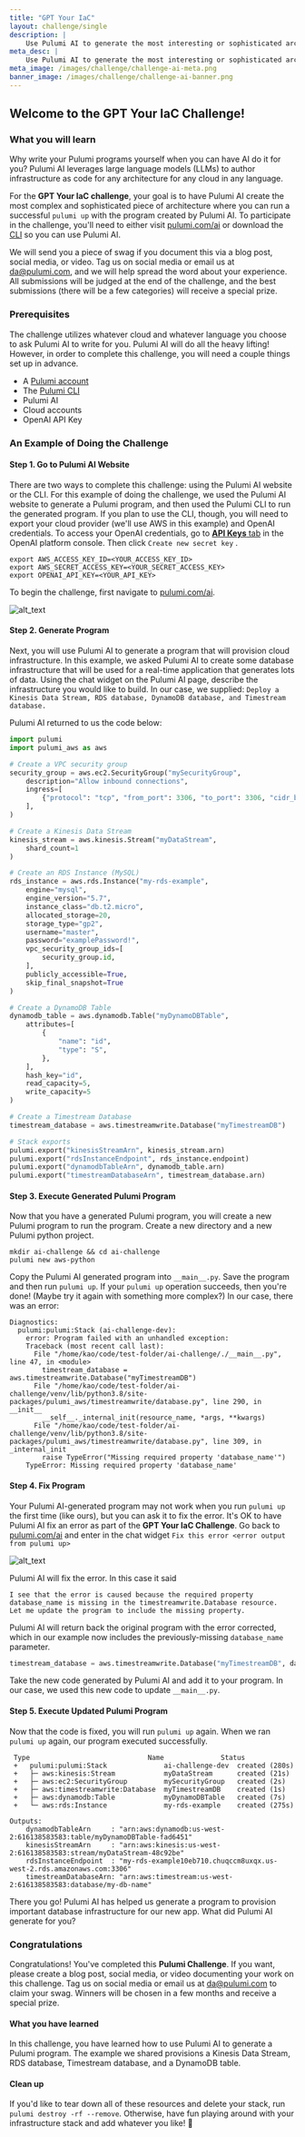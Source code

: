 ```yaml
---
title: "GPT Your IaC"
layout: challenge/single
description: |
    Use Pulumi AI to generate the most interesting or sophisticated architecture possible
meta_desc: |
    Use Pulumi AI to generate the most interesting or sophisticated architecture possible
meta_image: /images/challenge/challenge-ai-meta.png
banner_image: /images/challenge/challenge-ai-banner.png
---
```


## Welcome to the GPT Your IaC Challenge!

### What you will learn

Why write your Pulumi programs yourself when you can have AI do it for you? Pulumi AI leverages large language models (LLMs) to author infrastructure as code for any architecture for any cloud in any language.

For the **GPT Your IaC challenge**, your goal is to have Pulumi AI create the most complex and sophisticated piece of architecture where you can run a successful `pulumi up` with the program created by Pulumi AI. To participate in the challenge, you'll need to either visit [pulumi.com/ai](https://pulumi.com/ai) or download the [CLI](https://github.com/pulumi/pulumi-ai) so you can use Pulumi AI.

We will send you a piece of swag if you document this via a blog post, social media, or video. Tag us on social media or email us at [da@pulumi.com](mailto:da@pulumi.com), and we will help spread the word about your experience. All submissions will be judged at the end of the challenge, and the best submissions (there will be a few categories) will receive a special prize.

### Prerequisites

The challenge utilizes whatever cloud and whatever language you choose to ask Pulumi AI to write for you. Pulumi AI will do all the heavy lifting! However, in order to complete this challenge, you will need a couple things set up in advance.

- A [Pulumi account](https://app.pulumi.com/signup)
- The [Pulumi CLI](/docs/install/)
- Pulumi AI
- Cloud accounts
- OpenAI API Key

### An Example of Doing the Challenge

#### Step 1. Go to Pulumi AI Website

There are two ways to complete this challenge: using the Pulumi AI website or the CLI. For this example of doing the challenge, we used the Pulumi AI website to generate a Pulumi program, and then used the Pulumi CLI to run the generated program. If you plan to use the CLI, though, you will need to export your cloud provider (we'll use AWS in this example) and OpenAI credentials. To access your OpenAI credentials, go to [__API Keys__ tab](https://platform.openai.com/account/api-keys) in the OpenAI platform console. Then click `Create new secret key` .

```shell
export AWS_ACCESS_KEY_ID=<YOUR_ACCESS_KEY_ID>
export AWS_SECRET_ACCESS_KEY=<YOUR_SECRET_ACCESS_KEY>
export OPENAI_API_KEY=<YOUR_API_KEY>
```

To begin the challenge, first navigate to [pulumi.com/ai](https://pulumi.com/ai).

![alt_text](/images/challenge/AIStep1.png "navigate to Pulumi AI website")

#### Step 2. Generate Program

Next, you will use Pulumi AI to generate a program that will provision cloud infrastructure. In this example, we asked Pulumi AI to create some database infrastructure that will be used for a real-time application that generates lots of data. Using the chat widget on the Pulumi AI page, describe the infrastructure you would like to build. In our case, we supplied: `Deploy a Kinesis Data Stream, RDS database, DynamoDB database, and Timestream database.`

Pulumi AI returned to us the code below:  

```python
import pulumi
import pulumi_aws as aws

# Create a VPC security group
security_group = aws.ec2.SecurityGroup("mySecurityGroup",
    description="Allow inbound connections",
    ingress=[
        {"protocol": "tcp", "from_port": 3306, "to_port": 3306, "cidr_blocks": ["0.0.0.0/0"]},
    ],
)

# Create a Kinesis Data Stream
kinesis_stream = aws.kinesis.Stream("myDataStream",
    shard_count=1
)

# Create an RDS Instance (MySQL)
rds_instance = aws.rds.Instance("my-rds-example",
    engine="mysql",
    engine_version="5.7",
    instance_class="db.t2.micro",
    allocated_storage=20,
    storage_type="gp2",
    username="master",
    password="examplePassword!",
    vpc_security_group_ids=[
        security_group.id,
    ],
    publicly_accessible=True,
    skip_final_snapshot=True
)

# Create a DynamoDB Table
dynamodb_table = aws.dynamodb.Table("myDynamoDBTable",
    attributes=[
        {
            "name": "id",
            "type": "S",
        },
    ],
    hash_key="id",
    read_capacity=5,
    write_capacity=5
)

# Create a Timestream Database
timestream_database = aws.timestreamwrite.Database("myTimestreamDB")

# Stack exports
pulumi.export("kinesisStreamArn", kinesis_stream.arn)
pulumi.export("rdsInstanceEndpoint", rds_instance.endpoint)
pulumi.export("dynamodbTableArn", dynamodb_table.arn)
pulumi.export("timestreamDatabaseArn", timestream_database.arn)
```

#### Step 3. Execute Generated Pulumi Program

Now that you have a generated Pulumi program, you will create a new Pulumi program to run the program. Create a new directory and a new Pulumi python project.

```shell
mkdir ai-challenge && cd ai-challenge
pulumi new aws-python
```

Copy the Pulumi AI generated program into `__main__.py`. Save the program and then run `pulumi up`. If your `pulumi up` operation succeeds, then you're done! (Maybe try it again with something more complex?) In our case, there was an error:

```shell
Diagnostics:
  pulumi:pulumi:Stack (ai-challenge-dev):
    error: Program failed with an unhandled exception:
    Traceback (most recent call last):
      File "/home/kao/code/test-folder/ai-challenge/./__main__.py", line 47, in <module>
        timestream_database = aws.timestreamwrite.Database("myTimestreamDB")
      File "/home/kao/code/test-folder/ai-challenge/venv/lib/python3.8/site-packages/pulumi_aws/timestreamwrite/database.py", line 290, in __init__
        __self__._internal_init(resource_name, *args, **kwargs)
      File "/home/kao/code/test-folder/ai-challenge/venv/lib/python3.8/site-packages/pulumi_aws/timestreamwrite/database.py", line 309, in _internal_init
        raise TypeError("Missing required property 'database_name'")
    TypeError: Missing required property 'database_name'
```

#### Step 4. Fix Program

Your Pulumi AI-generated program may not work when you run `pulumi up` the first time (like ours), but you can ask it to fix the error. It's OK to have Pulumi AI fix an error as part of the **GPT Your IaC Challenge**. Go back to [pulumi.com/ai](https://pulumi.com/ai) and enter in the chat widget `Fix this error <error output from pulumi up>`

![alt_text](/images/challenge/AIStep4.png "navigate to Pulumi AI website")

Pulumi AI will fix the error. In this case it said

```
I see that the error is caused because the required property
database_name is missing in the timestreamwrite.Database resource.
Let me update the program to include the missing property.
```

Pulumi AI will return back the original program with the error corrected, which in our example now includes the previously-missing `database_name` parameter.

```python
timestream_database = aws.timestreamwrite.Database("myTimestreamDB", database_name="my-db-name")
```

Take the new code generated by Pulumi AI and add it to your program. In our case, we used this new code to update `__main__.py`.

#### Step 5. Execute Updated Pulumi Program

Now that the code is fixed, you will run `pulumi up` again. When we ran `pulumi up` again, our program executed successfully.

```shell
 Type                             Name              Status
 +   pulumi:pulumi:Stack              ai-challenge-dev  created (280s)
 +   ├─ aws:kinesis:Stream            myDataStream      created (21s)
 +   ├─ aws:ec2:SecurityGroup         mySecurityGroup   created (2s)
 +   ├─ aws:timestreamwrite:Database  myTimestreamDB    created (1s)
 +   ├─ aws:dynamodb:Table            myDynamoDBTable   created (7s)
 +   └─ aws:rds:Instance              my-rds-example    created (275s)

Outputs:
    dynamodbTableArn     : "arn:aws:dynamodb:us-west-2:616138583583:table/myDynamoDBTable-fad6451"
    kinesisStreamArn     : "arn:aws:kinesis:us-west-2:616138583583:stream/myDataStream-48c92be"
    rdsInstanceEndpoint  : "my-rds-example10eb710.chuqccm8uxqx.us-west-2.rds.amazonaws.com:3306"
    timestreamDatabaseArn: "arn:aws:timestream:us-west-2:616138583583:database/my-db-name"
```

There you go! Pulumi AI has helped us generate a program to provision important database infrastructure for our new app. What did Pulumi AI generate for you?

### Congratulations

Congratulations! You've completed this **Pulumi Challenge**. If you want, please create a blog post, social media, or video documenting your work on this challenge. Tag us on social media or email us at [da@pulumi.com](mailto:da@pulumi.com) to claim your swag. Winners will be chosen in a few months and receive a special prize.

#### What you have learned

In this challenge, you have learned how to use Pulumi AI to generate a Pulumi program. The example we shared provisions a Kinesis Data Stream, RDS database, Timestream database, and a DynamoDB table.

#### Clean up

If you'd like to tear down all of these resources and delete your stack, run `pulumi destroy -rf --remove`. Otherwise, have fun playing around with your infrastructure stack and add whatever you like! 🙂
